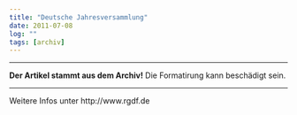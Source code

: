 ```yaml
---
title: "Deutsche Jahresversammlung"
date: 2011-07-08
log: ""
tags: [archiv]
---
```

<hr><b>Der Artikel stammt aus dem Archiv!</b> Die Formatirung kann beschädigt sein.<hr>
Weitere Infos unter http://www.rgdf.de
